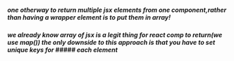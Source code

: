 ##### one otherway to return multiple jsx elements from one component,rather than having a wrapper element is to put them in array!
##### we already know array of jsx is a legit thing for react comp to return(we use map()) the only downside to this approach is that you have to set unique keys for ##### each element 
